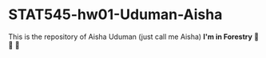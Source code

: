 # STAT545-hw01-Uduman-Aisha
This is the repository of Aisha Uduman (just call me Aisha) 
**I'm in Forestry** :evergreen_tree: :tanabata_tree: :deciduous_tree: 
